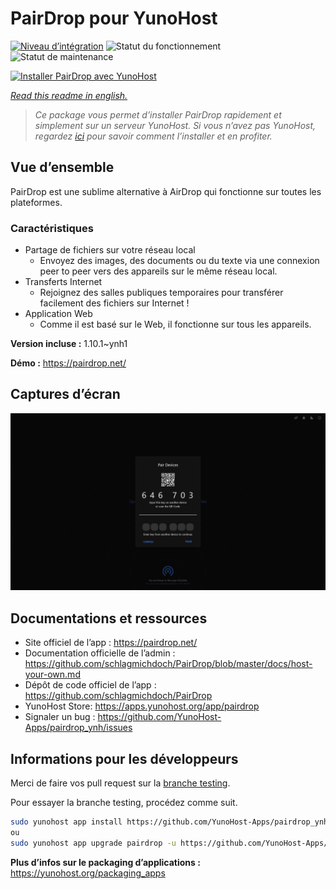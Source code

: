 <!--
N.B.: This README was automatically generated by https://github.com/YunoHost/apps/tree/master/tools/README-generator
It shall NOT be edited by hand.
-->

# PairDrop pour YunoHost

[![Niveau d’intégration](https://dash.yunohost.org/integration/pairdrop.svg)](https://dash.yunohost.org/appci/app/pairdrop) ![Statut du fonctionnement](https://ci-apps.yunohost.org/ci/badges/pairdrop.status.svg) ![Statut de maintenance](https://ci-apps.yunohost.org/ci/badges/pairdrop.maintain.svg)

[![Installer PairDrop avec YunoHost](https://install-app.yunohost.org/install-with-yunohost.svg)](https://install-app.yunohost.org/?app=pairdrop)

*[Read this readme in english.](./README.md)*

> *Ce package vous permet d’installer PairDrop rapidement et simplement sur un serveur YunoHost.
Si vous n’avez pas YunoHost, regardez [ici](https://yunohost.org/#/install) pour savoir comment l’installer et en profiter.*

## Vue d’ensemble

PairDrop est une sublime alternative à AirDrop qui fonctionne sur toutes les plateformes.

### Caractéristiques

- Partage de fichiers sur votre réseau local
	- Envoyez des images, des documents ou du texte via une connexion peer to peer vers des appareils sur le même réseau local.
- Transferts Internet
	- Rejoignez des salles publiques temporaires pour transférer facilement des fichiers sur Internet !
- Application Web
	- Comme il est basé sur le Web, il fonctionne sur tous les appareils.

**Version incluse :** 1.10.1~ynh1

**Démo :** https://pairdrop.net/

## Captures d’écran

![Capture d’écran de PairDrop](./doc/screenshots/pairdrop_screenshot_desktop.png)

## Documentations et ressources

* Site officiel de l’app : <https://pairdrop.net/>
* Documentation officielle de l’admin : <https://github.com/schlagmichdoch/PairDrop/blob/master/docs/host-your-own.md>
* Dépôt de code officiel de l’app : <https://github.com/schlagmichdoch/PairDrop>
* YunoHost Store: <https://apps.yunohost.org/app/pairdrop>
* Signaler un bug : <https://github.com/YunoHost-Apps/pairdrop_ynh/issues>

## Informations pour les développeurs

Merci de faire vos pull request sur la [branche testing](https://github.com/YunoHost-Apps/pairdrop_ynh/tree/testing).

Pour essayer la branche testing, procédez comme suit.

``` bash
sudo yunohost app install https://github.com/YunoHost-Apps/pairdrop_ynh/tree/testing --debug
ou
sudo yunohost app upgrade pairdrop -u https://github.com/YunoHost-Apps/pairdrop_ynh/tree/testing --debug
```

**Plus d’infos sur le packaging d’applications :** <https://yunohost.org/packaging_apps>
